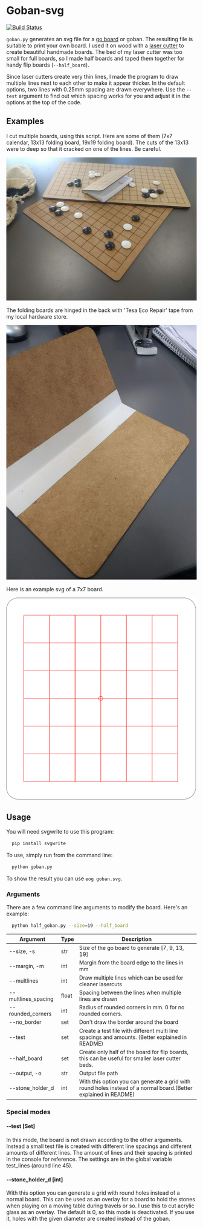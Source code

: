 # Goban-svg #

[![Build Status](https://img.shields.io/endpoint.svg?url=https%3A%2F%2Factions-badge.atrox.dev%2FAndreasGerken%2Fgoban-svg%2Fbadge&style=flat)](https://actions-badge.atrox.dev/AndreasGerken/goban-svg/goto)

`goban.py` generates an svg file for a [go board](https://en.wikipedia.org/wiki/Go_\(game\)#Boards) or goban.
The resulting file is suitable to print your own board.
I used it on wood with a [laser cutter](http://en.wikipedia.org/wiki/Laser_cutting) to create beautiful handmade boards.
The bed of my laser cutter was too small for full boards, so I made half boards and taped them together for handy flip boards (`--half_board`).

Since laser cutters create very thin lines, I made the program to draw multiple lines next to each other to make it appear thicker. In the default options, two lines with 0.25mm spacing are drawn everywhere. Use the `--test` argument to find out which spacing works for you and adjust it in the options at the top of the code.

## Examples ##

I cut multiple boards, using this script. Here are some of them (7x7 calendar, 13x13 folding board, 19x19 folding board). The cuts of the 13x13 were to deep so that it cracked on one of the lines. Be careful.

![boards](img/boards.jpg)

The folding boards are hinged in the back with 'Tesa Eco Repair' tape from my local hardware store.

![tape](img/tape.jpg)

Here is an example svg of a 7x7 board.

![example_svg](img/example_svg.svg)



## Usage ##

You will need svgwrite to use this program:

```bash
  pip install svgwrite
```

To use, simply run from the command line:

```bash
  python goban.py
```

To show the result you can use `eog goban.svg`.

### Arguments

There are a few command line arguments to modify the board.
Here's an example:

```bash
  python half_goban.py --size=19 --half_board
```

|Argument|Type|Description|
|-----------------------|-----|---------------------------------------------------------------------------------------------------------------|
| --size, -s        | str | Size of the go board to generate [7, 9, 13, 19]                                                                   |
| --margin, -m      | int | Margin from the board edge to the lines in mm                                                                     |
| --multlines  | int | Draw multiple lines which can be used for cleaner lasercuts                                                            |
| --multlines_spacing | float | Spacing between the lines when multiple lines are drawn                                                       |
| --rounded_corners | int |Radius of rounded corners in mm. 0 for no rounded corners.                                                         |
| --no_border       | set | Don't draw the border around the board                                                                            |
| --test            | set | Create a test file with different multi line spacings and amounts. (Better explained in README)                   |
| --half_board      | set | Create only half of the board for flip boards, this can be useful for smaller laser cutter beds.                  |
| --output, -o      | str |Output file path                                                                                                   |
| --stone_holder_d  | int | With this option you can generate a grid with round holes instead of a normal board.(Better explained in README)  |

### Special modes

#### --test [Set]
In this mode, the board is not drawn according to the other arguments. Instead a small test file is created with different line spacings and different amounts of different lines. The amount of lines and their spacing is printed in the console for reference. The settings are in the global variable test_lines (around line 45).

#### --stone_holder_d [int]
With this option you can generate a grid with round holes instead of a normal board.
This can be used as an overlay for a board to hold the stones when playing on a moving table during travels or so.
I use this to cut acrylic glass as an overlay.
The default is 0, so this mode is deactivated.
If you use it, holes with the given diameter are created instead of the goban.
